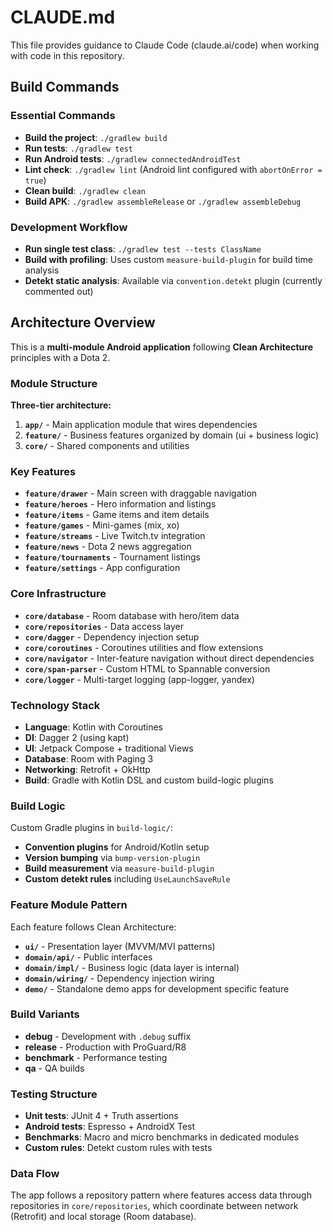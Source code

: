 # CLAUDE.md

This file provides guidance to Claude Code (claude.ai/code) when working with code in this repository.

## Build Commands

### Essential Commands

- **Build the project**: `./gradlew build`
- **Run tests**: `./gradlew test`
- **Run Android tests**: `./gradlew connectedAndroidTest`
- **Lint check**: `./gradlew lint` (Android lint configured with `abortOnError = true`)
- **Clean build**: `./gradlew clean`
- **Build APK**: `./gradlew assembleRelease` or `./gradlew assembleDebug`

### Development Workflow

- **Run single test class**: `./gradlew test --tests ClassName`
- **Build with profiling**: Uses custom `measure-build-plugin` for build time analysis
- **Detekt static analysis**: Available via `convention.detekt` plugin (currently commented out)

## Architecture Overview

This is a **multi-module Android application** following **Clean Architecture** principles with a Dota 2.

### Module Structure

**Three-tier architecture:**

1. **`app/`** - Main application module that wires dependencies
2. **`feature/`** - Business features organized by domain (ui + business logic)
3. **`core/`** - Shared components and utilities

### Key Features

- **`feature/drawer`** - Main screen with draggable navigation
- **`feature/heroes`** - Hero information and listings
- **`feature/items`** - Game items and item details
- **`feature/games`** - Mini-games (mix, xo)
- **`feature/streams`** - Live Twitch.tv integration
- **`feature/news`** - Dota 2 news aggregation
- **`feature/tournaments`** - Tournament listings
- **`feature/settings`** - App configuration

### Core Infrastructure

- **`core/database`** - Room database with hero/item data
- **`core/repositories`** - Data access layer
- **`core/dagger`** - Dependency injection setup
- **`core/coroutines`** - Coroutines utilities and flow extensions
- **`core/navigator`** - Inter-feature navigation without direct dependencies
- **`core/span-parser`** - Custom HTML to Spannable conversion
- **`core/logger`** - Multi-target logging (app-logger, yandex)

### Technology Stack

- **Language**: Kotlin with Coroutines
- **DI**: Dagger 2 (using kapt)
- **UI**: Jetpack Compose + traditional Views
- **Database**: Room with Paging 3
- **Networking**: Retrofit + OkHttp
- **Build**: Gradle with Kotlin DSL and custom build-logic plugins

### Build Logic

Custom Gradle plugins in `build-logic/`:

- **Convention plugins** for Android/Kotlin setup
- **Version bumping** via `bump-version-plugin`
- **Build measurement** via `measure-build-plugin`
- **Custom detekt rules** including `UseLaunchSaveRule`

### Feature Module Pattern

Each feature follows Clean Architecture:

- **`ui/`** - Presentation layer (MVVM/MVI patterns)
- **`domain/api/`** - Public interfaces
- **`domain/impl/`** - Business logic (data layer is internal)
- **`domain/wiring/`** - Dependency injection wiring
- **`demo/`** - Standalone demo apps for development specific feature

### Build Variants

- **debug** - Development with `.debug` suffix
- **release** - Production with ProGuard/R8
- **benchmark** - Performance testing
- **qa** - QA builds

### Testing Structure

- **Unit tests**: JUnit 4 + Truth assertions
- **Android tests**: Espresso + AndroidX Test
- **Benchmarks**: Macro and micro benchmarks in dedicated modules
- **Custom rules**: Detekt custom rules with tests

### Data Flow

The app follows a repository pattern where features access data through repositories in `core/repositories`, which coordinate between network (Retrofit) and local storage (Room database).
